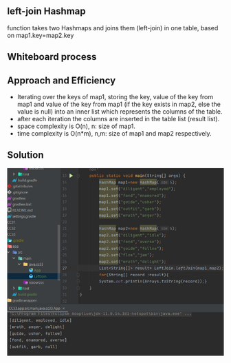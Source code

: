 ## left-join Hashmap
function takes two Hashmaps and joins them (left-join) in one table, based on map1.key=map2.key

## Whiteboard process

## Approach and Efficiency
- Iterating over the keys of map1, storing the key, value of the key from map1 and value of the key from map1 (if the key exists in map2, else the value is null) into an inner list which 
represents the columns of the table.
- after each iteration the columns are inserted in the table list (result list).
- space complexity is O(n), n: size of map1.
- time complexity is O(n*m), n,m: size of map1 and map2 respectively.

## Solution
![Solution](../assets/cc33-sol.png)